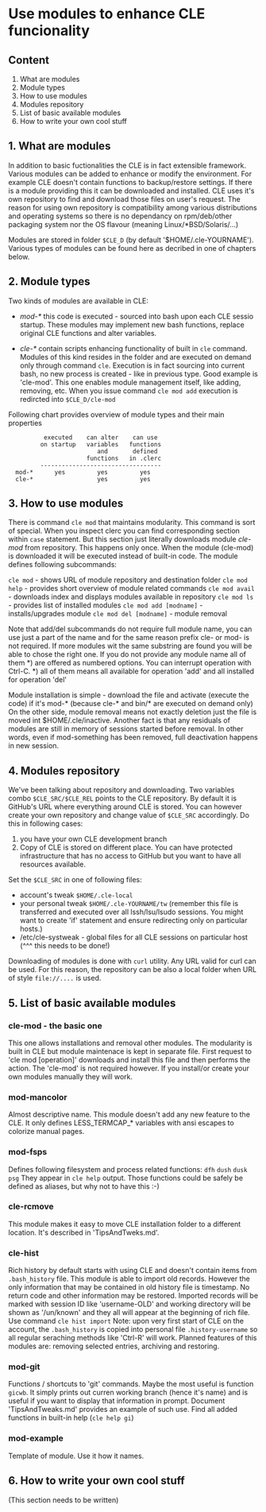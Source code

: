 # Use modules to enhance CLE funcionality

## Content
1. What are modules
2. Module types
3. How to use modules
4. Modules repository
5. List of basic available modules
6. How to write your own cool stuff


## 1. What are modules

In addition to basic fuctionalities the CLE is in fact extensible framework.
Various modules can be added to enhance or modify the environment. For example
CLE doesn't contain functions to backup/restore settings. If there is a module
providing this it can be downloaded and installed. CLE uses it's own repository
to find and download those files on user's request. The reason for using own
repository is compatibility among various distributions and operating systems
so there is no dependancy on rpm/deb/other packaging system nor the OS flavour
(meaning Linux/*BSD/Solaris/...)

Modules are stored in folder `$CLE_D` (by default '$HOME/.cle-YOURNAME').
Various types of modules can be found here as decribed in one of chapters
below.


## 2. Module types

Two kinds of modules are available in CLE:
- _mod-*_ this code is executed - sourced into bash upon each CLE sessio
  startup. These modules may implement new bash functions, replace original CLE
  functions and alter variables. 

- _cle-*_ contain scripts enhancing functionality of built in `cle` command.
  Modules of this kind resides in the folder and are executed on demand only
  through command `cle`. Execution is in fact sourcing into current bash, no
  new process is created - like in previous type.
  Good example is 'cle-mod'. This one enables module management itself, like
  adding, removing, etc. When you issue command `cle mod add` execution is
  redircted into `$CLE_D/cle-mod`

Following chart provides overview of module types and their main properties

```
          executed    can alter    can use
         on startup   variables   functions
                         and       defined
                      functions   in .clerc
         ----------------------------------
  mod-*      yes         yes         yes
  cle-*                  yes         yes
```


## 3. How to use modules

There is command `cle mod` that maintains modularity. This command is sort of
special. When you inspect clerc you can find corresponding section within `case`
statement. But this section just literally downloads module _cle-mod_ from
repository. This happens only once. When the module (cle-mod) is downloaded it
will be executed instead of built-in code. The module defines following
subcommands:

`cle mod`       - shows URL of module repository and destination folder
`cle mod help`  - provides short overview of module related commands
`cle mod avail` - downloads index and displays modules available in repository
`cle mod ls`    - provides list of installed modules
`cle mod add [modname]` - installs/upgrades module
`cle mod del [modname]` - module removal

Note that add/del subcommands do not require full module name, you can use
just a part of the name and for the same reason prefix cle- or mod- is not
required. If more modules wit the same substring are found you will be able
to chose the right one. If you do not provide any module name all of them *)
are offered as numbered options. You can interrupt operation with Ctrl-C.
*) all of them means all available for operation 'add' and all installed for
operation 'del'

Module installation is simple - download the file and activate (execute the
code) if it's mod-* (because cle-* and bin/* are executed on demand only) On
the other side, module removal means not exactly deletion just the file is
moved int $HOME/.cle/inactive. Another fact is that any residuals of modules 
are still in memory of sessions started before removal. In other words, even
if mod-something has been removed, full deactivation happens in new session.


## 4. Modules repository

We've been talking about repository and downloading. Two variables combo
`$CLE_SRC/$CLE_REL` points to the CLE repository. By default it is GitHub's
URL where everything around CLE is stored. You can however create your own
repository and change value of `$CLE_SRC` accordingly. Do this in following
cases:
1. you have your own CLE development branch
2. Copy of CLE is stored on different place. You can have protected
   infrastructure that has no access to GitHub but you want to have all
   resources available.

Set the `$CLE_SRC` in one of following files:
- account's tweak `$HOME/.cle-local`
- your personal tweak `$HOME/.cle-YOURNAME/tw` (remember this file is
  transferred and executed over all lssh/lsu/lsudo sessions. You might want to
  create 'if' statement and ensure redirecting only on particular hosts.)
- /etc/cle-systweak - global files for all CLE sessions on particular host
 (^^^ this needs to be done!)

Downloading of modules is done with `curl` utility. Any URL valid for curl
can be used. For this reason, the repository can be also a local folder when
URL of style `file://....` is used.


## 5. List of basic available modules

### cle-mod - the basic one
This one allows installations and removal other modules. The modularity is
built in CLE but module maintenace is kept in separate file. First request
to 'cle mod [operation]' downloads and install this file and then performs
the action. The 'cle-mod' is not required however. If you install/or create
your own modules manually they will work.

### mod-mancolor
Almost descriptive name. This module doesn't add any new feature to the CLE.
It only defines LESS_TERMCAP_* variables with ansi escapes to colorize manual
pages.

### mod-fsps
Defines following filesystem and process related functions:
   `dfh` `dush` `dusk` `psg`
They appear in `cle help` output. Those functions could be safely be defined
as aliases, but why not to have this :-)

### cle-rcmove
This module makes it easy to move CLE installation folder to a different
location. It's described in 'TipsAndTweks.md'.

### cle-hist
Rich history by default starts with using CLE and doesn't contain items
from `.bash_history` file. This module is able to import old records.
However the only information that may be contained in old history file is
timestamp. No return code and other information may be restored. Imported
records will be marked with session ID like 'username-OLD' and working
directory will be shown as '/un/known' and they all will appear at the
beginning of rich file. Use command `cle hist import`
 Note: upon very first start of CLE on the account, the `.bash_history` is
 copied into personal file `.history-username` so all regular seraching
 methods like 'Ctrl-R' will work.
Planned features of this modules are: removing selected entries, archiving
and restoring.

### mod-git
Functions / shortcuts to 'git' commands. Maybe the most useful is function
`gicwb`. It simply prints out curren working branch (hence it's name) and is
useful if you want to display that information in prompt. Document
'TipsAndTweaks.md' provides an example of such use. Find all added functions
in built-in help (`cle help gi`)

### mod-example
Template of module. Use it how it names.


## 6. How to write your own cool stuff
(This section needs to be written)


